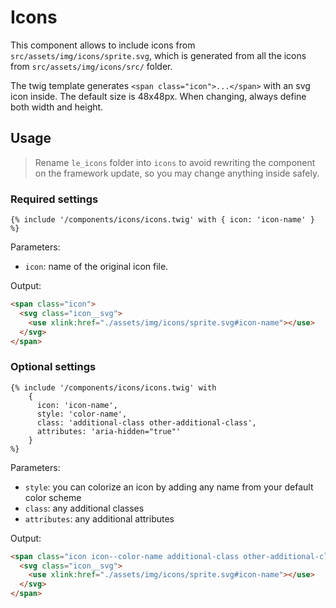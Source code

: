 # Icons

This component allows to include icons from `src/assets/img/icons/sprite.svg`, which is generated from all the icons from `src/assets/img/icons/src/` folder.

The twig template generates `<span class="icon">...</span>` with an svg icon inside. The default size is 48x48px. When changing, always define both width and height.

## Usage

> Rename `le_icons` folder into `icons` to avoid rewriting the component on the framework update, so you may change anything inside safely.

### Required settings

```twig
{% include '/components/icons/icons.twig' with { icon: 'icon-name' } %}
```

Parameters:

- `icon`: name of the original icon file.

Output:

```html
<span class="icon">
  <svg class="icon__svg">
    <use xlink:href="./assets/img/icons/sprite.svg#icon-name"></use>
  </svg>  
</span>  
```

### Optional settings

```twig
{% include '/components/icons/icons.twig' with 
    { 
      icon: 'icon-name', 
      style: 'color-name', 
      class: 'additional-class other-additional-class',
      attributes: 'aria-hidden="true"' 
    } 
%}
```

Parameters:

- `style`: you can colorize an icon by adding any name from your default color scheme
- `class`: any additional classes
- `attributes`: any additional attributes

Output:

```html
<span class="icon icon--color-name additional-class other-additional-class" aria-hidden="true">
  <svg class="icon__svg">
    <use xlink:href="./assets/img/icons/sprite.svg#icon-name"></use>
  </svg>  
</span>
```
